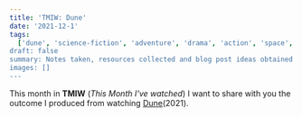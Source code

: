 ```yaml
---
title: 'TMIW: Dune'
date: '2021-12-1'
tags:
  ['dune', 'science-fiction', 'adventure', 'drama', 'action', 'space', this-month-i-have-watched']
draft: false
summary: Notes taken, resources collected and blog post ideas obtained from Dune movie
images: []
---
```


This month in **TMIW** (_This Month I've watched_) I want to share with you the outcome I produced from watching [Dune](https://www.imdb.com/title/tt1160419/)(2021).
